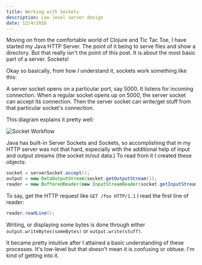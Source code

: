 ```yaml
---
title: Working with Sockets
description: Low level server design
date: 12/4/2016
---
```


Moving on from the comfortable world of Clojure and Tic Tac Toe, I have started my Java HTTP Server. The point of it being to serve files and show a directory. But that really isn't the point of this post. It is about the most basic part of a server. Sockets!

Okay so basically, from how *I* understand it, sockets work something like this:

A server socket opens on a particular port, say 5000. It listens for incoming connection. When a regular socket opens up on 5000, the server socket can accept its connection. Then the server socket can write/get stuff from that particular socket's connection.

This diagram explains it pretty well:

![Socket Workflow](http://ssunday.github.io/assets/post-images/Socket-Workflow.png)

Java has built-in Server Sockets and Sockets, so accomplishing that in my HTTP server was not that hard, especially with the additional help of input and output streams (the socket in/out data.) To read from it I created these objects:

```java
socket = serverSocket.accept();
output = new DataOutputStream(socket.getOutputStream());
reader = new BufferedReader(new InputStreamReader(socket.getInputStream()));
```

To say, get the HTTP request like `GET /foo HTTP/1.1` I read the first line of reader:

```java
reader.readLine();
```

Writing, or displaying some bytes is done through either `output.writeBytes(someBytes)` or `output.write(stuff)`.

It became pretty intuitive after I attained a basic understanding of these processes. It's low-level but that doesn't mean it is confusing or obtuse. I'm kind of getting into it.
